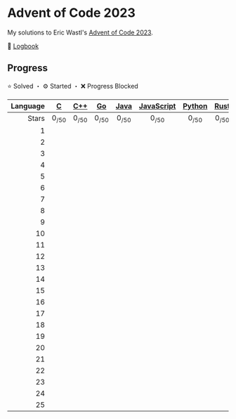 # Advent of Code 2023

My solutions to Eric Wastl's [Advent of Code 2023](https://adventofcode.com/2023).

📝 [Logbook](logbook/README.md)

## Progress

⭐️ Solved ・ ⚙️ Started ・ ❌ Progress Blocked

| Language | [C](/aoc23c/) | [C++](/aoc23cpp/) | [Go](/aoc23go/) | [Java](/aoc23java/) | [JavaScript](/aoc23js/) | [Python](/aoc23py/) | [Rust](/aoc23rust/) | [Swift](/aoc23swift/) |
|--:|:-:|:-:|:-:|:-:|:-:|:-:|:-:|:-:|
| Stars | 0<sub>/50</sub> | 0<sub>/50</sub> | 0<sub>/50</sub> | 0<sub>/50</sub> | 0<sub>/50</sub> | 0<sub>/50</sub> | 0<sub>/50</sub> | 0<sub>/50</sub> |
|  1 | | | | | | | | |
|  2 | | | | | | | | |
|  3 | | | | | | | | |
|  4 | | | | | | | | |
|  5 | | | | | | | | |
|  6 | | | | | | | | |
|  7 | | | | | | | | |
|  8 | | | | | | | | |
|  9 | | | | | | | | |
| 10 | | | | | | | | |
| 11 | | | | | | | | |
| 12 | | | | | | | | |
| 13 | | | | | | | | |
| 14 | | | | | | | | |
| 15 | | | | | | | | |
| 16 | | | | | | | | |
| 17 | | | | | | | | |
| 18 | | | | | | | | |
| 19 | | | | | | | | |
| 20 | | | | | | | | |
| 21 | | | | | | | | |
| 22 | | | | | | | | |
| 23 | | | | | | | | |
| 24 | | | | | | | | |
| 25 | | | | | | | | |
